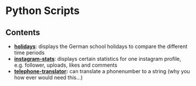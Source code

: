 # Python Scripts

## Contents

- **[holidays](https://github.com/tim0-12432/python-tools/blob/main/holidays.py)**:
    displays the German school holidays to compare the different time periods
- **[instagram-stats](https://github.com/tim0-12432/python-tools/blob/main/intagram-stats.py)**:
    displays certain statistics for one instagram profile, e.g. follower, uploads, likes and comments
- **[telephone-translator](https://github.com/tim0-12432/python-tools/tree/main/telephone-translator):**
    can translate a phonenumber to a string (why you how ever would need this...)
